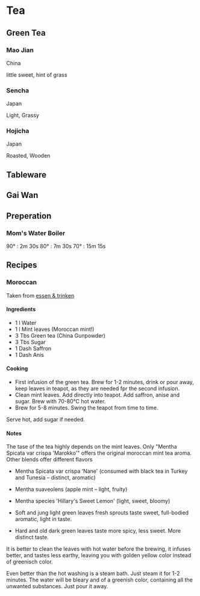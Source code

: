 # Tea #

## Green Tea ##

### Mao Jian ###

China

little sweet, hint of grass

### Sencha ###

Japan

Light, Grassy

### Hojicha ###

Japan

Roasted, Wooden

## Tableware ##

## Gai Wan ##

## Preperation ##

### Mom's Water Boiler ###

90°
:	2m 30s
80°
:	7m 30s
70°
:	15m 15s

## Recipes ##

### Moroccan ###

Taken from [essen & trinken](http://www.essen-und-trinken.de/rezept/119704/marokkanischer-minztee.html)

#### Ingredients ####

*   1 l Water
*   1 l Mint leaves (Moroccan mint!)
*   3 Tbs Green tea (China Gunpowder)
*   3 Tbs Sugar
*   1 Dash Saffron
*   1 Dash Anis

#### Cooking ####

- First infusion of the green tea. Brew for 1-2 minutes, drink or pour away, keep leaves in teapot, as they are needed fpr the second infusion.  
- Clean mint leaves. Add directly into teapot. Add saffron, anise and sugar. Brew with 70-80°C hot water.
- Brew for 5-8 minutes. Swing the teapot from time to time.

Serve hot, add sugar if needed.

#### Notes ####

The tase of the tea highly depends on the mint leaves. Only "Mentha Spicata var crispa 'Marokko'" offers the original moroccan mint tea aroma. Other blends offer different flavors

*   Mentha Spicata var crispa &#8216;Nane' (consumed with black tea in Turkey and Tunesia &#8211; distinct, aromatic)
*   Mentha suaveolens (apple mint &#8211; light, fruity)
*   Mentha species 'Hillary's Sweet Lemon' (light, sweet, bloomy)

*   Soft and jung light green leaves fresh sprouts taste sweet, full-bodied aromatic, light in taste.
*   Hard and old dark green leaves taste more spicy, less sweet. More distinct taste.

It is better to clean the leaves with hot water before the brewing, it infuses better, and tastes less earthy, leaving you with golden yellow color instead of greenisch color.

Even better than the hot washing is a steam bath. Just steam it for 1-2 minutes. The water will be bleary and of a greenish color, containing all the unwanted substances. Just pour it away.
